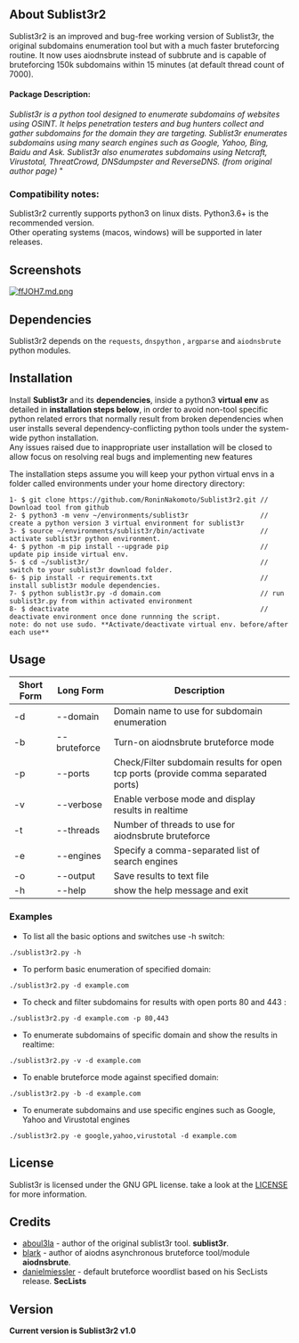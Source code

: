 ## About Sublist3r2 

Sublist3r2 is an improved and bug-free working version of Sublist3r, the original subdomains enumeration tool but with a much faster bruteforcing routine. It now uses aiodnsbrute instead of subbrute and is capable of bruteforcing 150k subdomains within 15 minutes (at default thread count of 7000).</br>

#### Package Description:
*Sublist3r is a python tool designed to enumerate subdomains of websites using OSINT. It helps penetration testers and bug hunters collect and gather subdomains for the domain they are targeting. Sublist3r enumerates subdomains using many search engines such as Google, Yahoo, Bing, Baidu and Ask. Sublist3r also enumerates subdomains using Netcraft, Virustotal, ThreatCrowd, DNSdumpster and ReverseDNS. (from original author page)*
"

### Compatibility notes:

Sublist3r2 currently supports python3 on linux dists. Python3.6+ is the recommended version. </br>
Other operating systems (macos, windows) will be supported in later releases. </br>


## Screenshots

<a href="https://freeimage.host/i/ffJOH7"><img src="https://iili.io/ffJOH7.md.png" alt="ffJOH7.md.png" border="0"></a>

## Dependencies

Sublist3r2 depends on the `requests`, `dnspython` , `argparse` and `aiodnsbrute` python modules.


## Installation

Install **Sublist3r** and its **dependencies**, inside a python3 **virtual env** as detailed in **installation steps below**, in order to avoid non-tool specific python related errors that normally result from broken dependencies when user installs several dependency-conflicting python tools under the system-wide python installation.</br> 
Any issues raised due to inappropriate user installation will be closed to allow focus on resolving real bugs and implementing new features </br>

The installation steps assume you will keep your python virtual envs in a folder called environments under your home directory  directory:

```
1- $ git clone https://github.com/RoninNakomoto/Sublist3r2.git // Download tool from github
2- $ python3 -m venv ~/environments/sublist3r                  // create a python version 3 virtual environment for sublist3r
3- $ source ~/environments/sublist3r/bin/activate              // activate sublist3r python environment. 
4- $ python -m pip install --upgrade pip                       // update pip inside virtual env.
5- $ cd ~/sublist3r/                                           // switch to your sublist3r download folder.
6- $ pip install -r requirements.txt                           // install sublist3r module dependencies.
7- $ python sublist3r.py -d domain.com                         // run sublist3r.py from within activated environment
8- $ deactivate                                                // deactivate environment once done runnning the script.
note: do not use sudo. **Activate/deactivate virtual env. before/after each use**
```

## Usage

Short Form    | Long Form     | Description
------------- | ------------- |-------------
-d            | --domain      | Domain name to use for subdomain enumeration
-b            | --bruteforce  | Turn-on aiodnsbrute bruteforce mode
-p            | --ports       | Check/Filter subdomain results for open tcp ports (provide comma separated ports)
-v            | --verbose     | Enable verbose mode and display results in realtime
-t            | --threads     | Number of threads to use for aiodnsbrute bruteforce
-e            | --engines     | Specify a comma-separated list of search engines
-o            | --output      | Save results to text file
-h            | --help        | show the help message and exit

### Examples

* To list all the basic options and switches use -h switch:

```./sublist3r2.py -h```

* To perform basic enumeration of specified domain:

``./sublist3r2.py -d example.com``

* To check and filter subdomains for results with open ports 80 and 443 :

``./sublist3r2.py -d example.com -p 80,443``

* To enumerate subdomains of specific domain and show the results in realtime:

``./sublist3r2.py -v -d example.com``

* To enable bruteforce mode against specified domain:

``./sublist3r2.py -b -d example.com``

* To enumerate subdomains and use specific engines such as Google, Yahoo and Virustotal engines

``./sublist3r2.py -e google,yahoo,virustotal -d example.com``




## License

Sublist3r is licensed under the GNU GPL license. take a look at the [LICENSE](https://github.com/RoninNakomoto/Sublist3r2/blob/master/LICENSE) for more information.


## Credits

* [aboul3la](https://github.com/aboul3la/) - author of the original sublist3r tool. **sublist3r**. 
* [blark](https://github.com/blark/) - author of aiodns asynchronous bruteforce tool/module **aiodnsbrute**. 
* [danielmiessler](https://github.com/danielmiessler/) - default bruteforce woordlist based on his SecLists release. **SecLists**


## Version
**Current version is Sublist3r2 v1.0**
